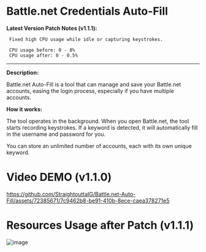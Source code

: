 # Battle.net Credentials Auto-Fill

**Latest Version Patch Notes (v1.1.1):**

     Fixed high CPU usage while idle or capturing keystrokes.
     
     CPU usage before: 0 - 8%
     CPU usage after: 0 - 0.5%


---
**Description:**

Battle.net Auto-Fill is a tool that can manage and save your Battle.net accounts, easing the login process, especially if you have multiple accounts.

**How it works:**

The tool operates in the background. When you open Battle.net, the tool starts recording keystrokes. If a keyword is detected, it will automatically fill in the username and password for you.

You can store an unlimited number of accounts, each with its own unique keyword.

# Video DEMO (v1.1.0)

https://github.com/StraightouttaIG/Battle.net-Auto-Fill/assets/72385671/7c9462b8-be91-410b-8ece-caea378271e5

# Resources Usage after Patch (v1.1.1)

![image](https://github.com/StraightouttaIG/Battle.net-Auto-Fill/assets/72385671/c4451f7f-3a73-405e-944d-102118e7dc50)
